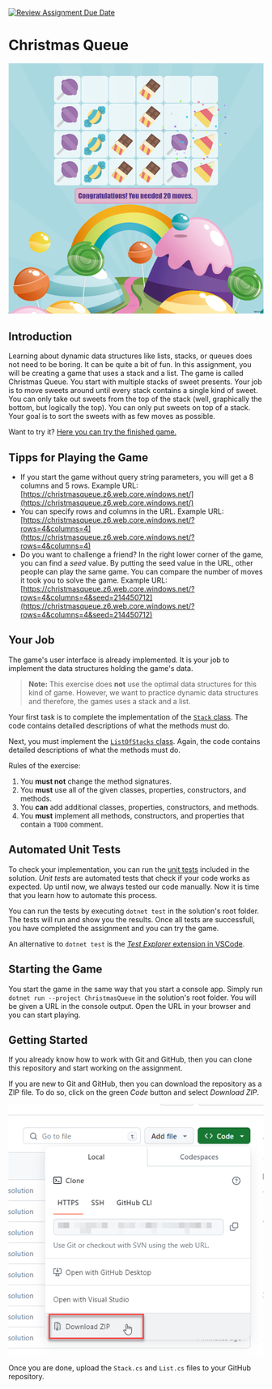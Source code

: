 [![Review Assignment Due Date](https://classroom.github.com/assets/deadline-readme-button-24ddc0f5d75046c5622901739e7c5dd533143b0c8e959d652212380cedb1ea36.svg)](https://classroom.github.com/a/mrZjU3XK)
# Christmas Queue

![Game Screenshot](game.png)

## Introduction

Learning about dynamic data structures like lists, stacks, or queues does not need to be boring. It can be quite a bit of fun. In this assignment, you will be creating a game that uses a stack and a list. The game is called Christmas Queue. You start with multiple stacks of sweet presents. Your job is to move sweets around until every stack contains a single kind of sweet. You can only take out sweets from the top of the stack (well, graphically the bottom, but logically the top). You can only put sweets on top of a stack. Your goal is to sort the sweets with as few moves as possible.

Want to try it? [Here you can try the finished game.](https://christmasqueue.z6.web.core.windows.net/?rows=4&columns=4)

## Tipps for Playing the Game

* If you start the game without query string parameters, you will get a 8 columns and 5 rows. Example URL: [https://christmasqueue.z6.web.core.windows.net/](https://christmasqueue.z6.web.core.windows.net/)
* You can specify rows and columns in the URL. Example URL: [https://christmasqueue.z6.web.core.windows.net/?rows=4&columns=4](https://christmasqueue.z6.web.core.windows.net/?rows=4&columns=4)
* Do you want to challenge a friend? In the right lower corner of the game, you can find a _seed_ value. By putting the seed value in the URL, other people can play the same game. You can compare the number of moves it took you to solve the game. Example URL: [https://christmasqueue.z6.web.core.windows.net/?rows=4&columns=4&seed=214450712](https://christmasqueue.z6.web.core.windows.net/?rows=4&columns=4&seed=214450712)

## Your Job

The game's user interface is already implemented. It is your job to implement the data structures holding the game's data.

> **Note:** This exercise does **not** use the optimal data structures for this kind of game. However, we want to practice dynamic data structures and therefore, the games uses a stack and a list.

Your first task is to complete the implementation of the [`Stack` class](./ChristmasQueue.Collections/Stack.cs). The code contains detailed descriptions of what the methods must do.

Next, you must implement the [`ListOfStacks` class](./ChristmasQueue.Collections/List.cs). Again, the code contains detailed descriptions of what the methods must do.

Rules of the exercise:

1. You **must not** change the method signatures.
2. You **must** use all of the given classes, properties, constructors, and methods.
3. You **can** add additional classes, properties, constructors, and methods.
4. You **must** implement all methods, constructors, and properties that contain a `TODO` comment.

## Automated Unit Tests

To check your implementation, you can run the [unit tests](./ChristmasQueue.Collections.Tests/) included in the solution. _Unit tests_ are automated tests that check if your code works as expected. Up until now, we always tested our code manually. Now it is time that you learn how to automate this process.

You can run the tests by executing `dotnet test` in the solution's root folder. The tests will run and show you the results. Once all tests are successfull, you have completed the assignment and you can try the game.

An alternative to `dotnet test` is the [_Test Explorer_ extension in VSCode](https://marketplace.visualstudio.com/items?itemName=formulahendry.dotnet-test-explorer).

## Starting the Game

You start the game in the same way that you start a console app. Simply run `dotnet run --project ChristmasQueue` in the solution's root folder. You will be given a URL in the console output. Open the URL in your browser and you can start playing.

## Getting Started

If you already know how to work with Git and GitHub, then you can clone this repository and start working on the assignment.

If you are new to Git and GitHub, then you can download the repository as a ZIP file. To do so, click on the green _Code_ button and select _Download ZIP_.

![Download ZIP](download.png)

Once you are done, upload the `Stack.cs` and `List.cs` files to your GitHub repository.
